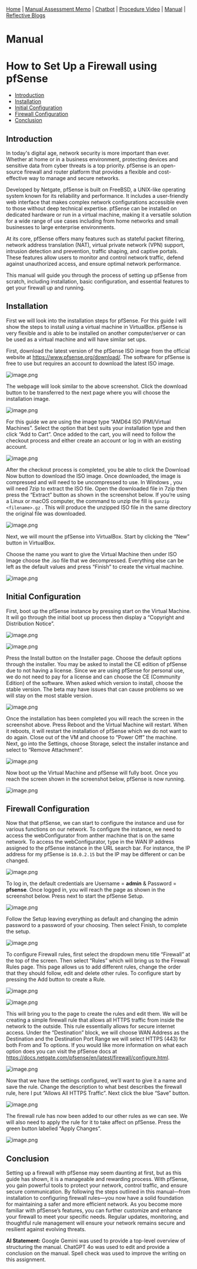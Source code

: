 [Home](index.md) | [Manual Assessment Memo](manual_assessment_memo.md) | [Chatbot](chatbot.md) | [Procedure Video](procedure_video.md) | [Manual](manual.md) | [Reflective Blogs](reflective_blogs.md)

# Manual 

# How to Set Up a Firewall using pfSense
- [Introduction](#introduction)
- [Installation](#installation)
- [Initial Configuration](#initial-configuration)
- [Firewall Configuration](#firewall-configuration)
- [Conclusion](#conclusion)

## Introduction

In today's digital age, network security is more important than ever. Whether at home or in a business environment, protecting devices and sensitive data from cyber threats is a top priority. pfSense is an open-source firewall and router platform that provides a flexible and cost-effective way to manage and secure networks.

Developed by Netgate, pfSense is built on FreeBSD, a UNIX-like operating system known for its reliability and performance. It includes a user-friendly web interface that makes complex network configurations accessible even to those without deep technical expertise. pfSense can be installed on dedicated hardware or run in a virtual machine, making it a versatile solution for a wide range of use cases including from home networks and small businesses to large enterprise environments.

At its core, pfSense offers many features such as stateful packet filtering, network address translation (NAT), virtual private network (VPN) support, intrusion detection and prevention, traffic shaping, and captive portals. These features allow users to monitor and control network traffic, defend against unauthorized access, and ensure optimal network performance.

This manual will guide you through the process of setting up pfSense from scratch, including installation, basic configuration, and essential features to get your firewall up and running.

## Installation

First we will look into the installation steps for pfSense. For this guide I will show the steps to install using a virtual machine in VirtualBox. pfSense is very flexible and is able to be installed on another computer/server or can be used as a virtual machine and will have similar set ups.

First, download the latest version of the pfSense ISO image from the official website at https://www.pfsense.org/download/. The software for pfSense is free to use but requires an account to download the latest ISO image. 

![image.png](ManualImages/image.png)

The webpage will look similar to the above screenshot. Click the download button to be transferred to the next page where you will choose the installation image.

![image.png](ManualImages/image1.png)

For this guide we are using the image type “AMD64 ISO IPMI/Virtual Machines”. Select the option that best suits your installation type and then click “Add to Cart”. Once added to the cart, you will need to follow the checkout process and either create an account or log in with an existing account. 

![image.png](ManualImages/image2.png)

After the checkout process is completed, you be able to click the Download Now button to download the ISO image. Once downloaded, the image is compressed and will need to be uncompressed to use. In Windows , you will need 7zip to extract the ISO file. Open the downloaded file in 7zip then press the “Extract” button as shown in the screenshot below. If you’re using a Linux or macOS computer, the command to unzip the fill is `gunzip <filename>.gz` . This will produce the unzipped ISO file in the same directory the original file was downloaded.

![image.png](ManualImages/image3.png)

Next, we will mount the pfSense into VirtualBox. Start by clicking the “New” button in VirtualBox. 

Choose the name you want to give the Virtual Machine then under ISO Image choose the .iso file that we decompressed. Everything else can be left as the default values and press “Finish” to create the virtual machine.

![image.png](ManualImages/image4.png)

## Initial Configuration

First, boot up the pfSense instance by pressing start on the Virtual Machine. It will go through the initial boot up process then display a “Copyright and Distribution Notice”. 

![image.png](ManualImages/image5.png)

![image.png](ManualImages/image6.png)

Press the Install button on the Installer page. Choose the default options through the installer. You may be asked to install the CE edition of pfSense due to not having a license. Since we are using pfSense for personal use, we do not need to pay for a license and can choose the CE (Community Edition) of the software. When asked which version to install, choose the stable version. The beta may have issues that can cause problems so we will stay on the most stable version.

![image.png](ManualImages/image7.png)

Once the installation has been completed you will reach the screen in the screenshot above. Press Reboot and the Virtual Machine will restart. When it reboots, it will restart the installation of pfSense which we do not want to do again. Close out of the VM and choose to “Power Off” the machine. Next, go into the Settings, choose Storage, select the installer instance and select to “Remove Attachment”.

![image.png](ManualImages/image8.png)

Now boot up the Virtual Machine and pfSense will fully boot. Once you reach the screen shown in the screenshot below, pfSense is now running.

![image.png](ManualImages/image9.png)

## Firewall Configuration

Now that that pfSense, we can start to configure the instance and use for various functions on our network. To configure the instance, we need to access the webConfigurator from anther machine that is on the same network. To access the webConfigurator, type in the WAN IP address assigned to the pfSense instance in the URL search bar. For instance, the IP address for my pfSense is `10.0.2.15`  but the IP may be different or can be changed.

![image.png](ManualImages/image10.png)

To log in, the default credentials are Username = **admin** & Password = **pfsense**. Once logged in, you will reach the page as shown in the screenshot below. Press next to start the pfSense Setup.

![image.png](ManualImages/image11.png)

Follow the Setup leaving everything as default and changing the admin password to a password of your choosing. Then select Finish, to complete the setup.

![image.png](ManualImages/image12.png)

To configure Firewall rules, first select the dropdown menu title “Firewall” at the top of the screen. Then select “Rules” which will bring us to the Firewall Rules page. This page allows us to add different rules, change the order that they should follow, edit and delete other rules. To configure start by pressing the Add button to create a Rule.

![image.png](ManualImages/image13.png)

![image.png](ManualImages/image14.png)

This will bring you to the page to create the rules and edit them. We will be creating a simple firewall rule that allows all HTTPS traffic from inside the network to the outside. This rule essentially allows for secure internet access. Under the “Destination” block, we will choose WAN Address as the Destination and the Destination Port Range we will select HTTPS (443) for both From and To options. If you would like more information on what each option does you can visit the pfSense docs at https://docs.netgate.com/pfsense/en/latest/firewall/configure.html.

![image.png](ManualImages/image15.png)

Now that we have the settings configured, we’ll want to give it a name and save the rule. Change the description to what best describes the firewall rule, here I put “Allows All HTTPS Traffic”. Next click the blue “Save” button.

![image.png](ManualImages/image16.png)

The firewall rule has now been added to our other rules as we can see. We will also need to apply the rule for it to take affect on pfSense. Press the green button labelled “Apply Changes”.

![image.png](ManualImages/image17.png)

## Conclusion

Setting up a firewall with pfSense may seem daunting at first, but as this guide has shown, it is a manageable and rewarding process. With pfSense, you gain powerful tools to protect your network, control traffic, and ensure secure communication. By following the steps outlined in this manual—from installation to configuring firewall rules—you now have a solid foundation for maintaining a safer and more efficient network. As you become more familiar with pfSense’s features, you can further customize and enhance your firewall to meet your specific needs. Regular updates, monitoring, and thoughtful rule management will ensure your network remains secure and resilient against evolving threats.

**AI Statement:** Google Gemini was used to provide a top-level overview of structuring the manual. ChatGPT 4o was used to edit and provide a conclusion on the manual. Spell check was used to improve the writing on this assignment.
